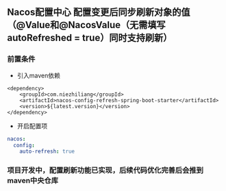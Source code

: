 ## Nacos配置中心 配置变更后同步刷新对象的值（@Value和@NacosValue（无需填写autoRefreshed = true）同时支持刷新）

### 前置条件
- 引入maven依赖
```pom
<dependency>
    <groupId>com.niezhiliang</groupId>
    <artifactId>nacos-config-refresh-spring-boot-starter</artifactId>
    <version>${latest.version}</version>
</dependency>
```
- 开启配置项
```yaml
nacos:
  config:
    auto-refresh: true
```


### 项目开发中，配置刷新功能已实现，后续代码优化完善后会推到maven中央仓库
